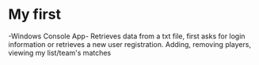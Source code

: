 # My first
-Windows Console App-
Retrieves data from a txt file, first asks for login information or retrieves a new user registration.
Adding, removing players, viewing my list/team's matches
